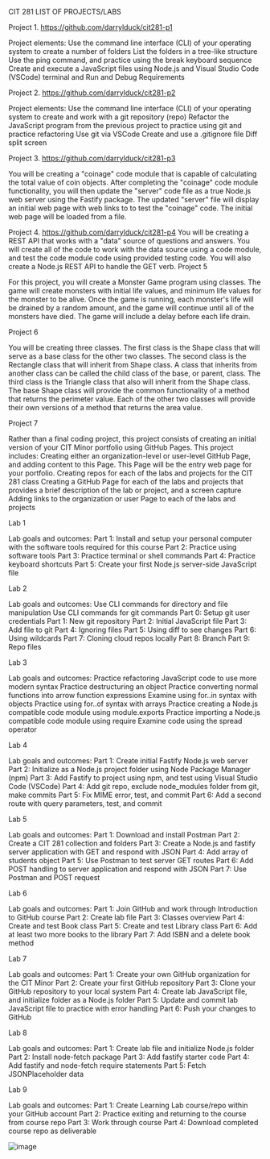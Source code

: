 CIT 281 LIST OF PROJECTS/LABS

Project 1. https://github.com/darrylduck/cit281-p1

Project elements:
Use the command line interface (CLI) of your operating system to create a number of folders
List the folders in a tree-like structure
Use the ping command, and practice using the break keyboard sequence
Create and execute a JavaScript files using Node.js and Visual Studio Code (VSCode) terminal and Run and Debug
Requirements

Project 2.    https://github.com/darrylduck/cit281-p2

Project elements:
Use the command line interface (CLI) of your operating system to create and work with a git repository (repo)
Refactor the JavaScript program from the previous project to practice using git and practice refactoring
Use git via VSCode
Create and use a .gitignore file
Diff split screen

Project 3.   https://github.com/darrylduck/cit281-p3

You will be creating a "coinage" code module that is capable of calculating the total value of coin objects. After completing the "coinage" code module functionality, you will then update the "server" code file as a true Node.js web server using the Fastify package. The updated "server" file will display an initial web page with web links to to test the "coinage" code. The initial web page will be loaded from a file.

Project 4.   https://github.com/darrylduck/cit281-p4
You will be creating a REST API that works with a "data" source of questions and answers. You will create all of the code to work with the data source using a code module, and test the code module code using provided testing code. You will also create a Node.js REST API to handle the GET verb.
Project 5

For this project, you will create a Monster Game program using classes. The game will create monsters with initial life values, and minimum life values for the monster to be alive. Once the game is running, each monster's life will be drained by a random amount, and the game will continue until all of the monsters have died. The game will include a delay before each life drain.

Project 6

You will be creating three classes. The first class is the Shape class that will serve as a base class for the other two classes. The second class is the Rectangle class that will inherit from Shape class. A class that inherits from another class can be called the child class of the base, or parent, class. The third class is the Triangle class that also will inherit from the Shape class.
The base Shape class will provide the common functionality of a method that returns the perimeter value. Each of the other two classes will provide their own versions of a method that returns the area value.

Project 7

Rather than a final coding project, this project consists of creating an initial version of your CIT Minor portfolio using GitHub Pages. This project includes:
Creating either an organization-level or user-level GitHub Page, and adding content to this Page. This Page will be the entry web page for your portfolio.
Creating repos for each of the labs and projects for the CIT 281 class
Creating a GitHub Page for each of the labs and projects that provides a brief description of the lab or project, and a screen capture
Adding links to the organization or user Page to each of the labs and projects

Lab 1

Lab goals and outcomes:
Part 1: Install and setup your personal computer with the software tools required for this course
Part 2: Practice using software tools
Part 3: Practice terminal or shell commands
Part 4: Practice keyboard shortcuts
Part 5: Create your first Node.js server-side JavaScript file

Lab 2

Lab goals and outcomes:
Use CLI commands for directory and file manipulation
Use CLI commands for git commands
Part 0: Setup git user credentials
Part 1: New git repository
Part 2: Initial JavaScript file
Part 3: Add file to git
Part 4: Ignoring files
Part 5: Using diff to see changes
Part 6: Using wildcards
Part 7: Cloning cloud repos locally
Part 8: Branch
Part 9: Repo files

Lab 3

Lab goals and outcomes:
Practice refactoring JavaScript code to use more modern syntax
Practice destructuring an object
Practice converting normal functions into arrow function expressions
Examine using for..in syntax with objects
Practice using for..of syntax with arrays
Practice creating a Node.js compatible code module using module.exports
Practice importing a Node.js compatible code module using require
Examine code using the spread operator

Lab 4

Lab goals and outcomes:
Part 1: Create initial Fastify Node.js web server
Part 2: Initialize as a Node.js project folder using Node Package Manager (npm)
Part 3: Add Fastify to project using npm, and test using Visual Studio Code (VSCode)
Part 4: Add git repo, exclude node_modules folder from git, make commits
Part 5: Fix MIME error, test, and commit
Part 6: Add a second route with query parameters, test, and commit

Lab 5

Lab goals and outcomes:
Part 1: Download and install Postman
Part 2: Create a CIT 281 collection and folders
Part 3: Create a Node.js and fastify server application with GET and respond with JSON
Part 4: Add array of students object
Part 5: Use Postman to test server GET routes
Part 6: Add POST handling to server application and respond with JSON
Part 7: Use Postman and POST request

Lab 6

Lab goals and outcomes:
Part 1: Join GitHub and work through Introduction to GitHub course
Part 2: Create lab file
Part 3: Classes overview
Part 4: Create and test Book class
Part 5: Create and test Library class
Part 6: Add at least two more books to the library
Part 7: Add ISBN and a delete book method

Lab 7

Lab goals and outcomes:
Part 1: Create your own GitHub organization for the CIT Minor
Part 2: Create your first GitHub repository
Part 3: Clone your GitHub repository to your local system
Part 4: Create lab JavaScript file, and initialize folder as a Node.js folder
Part 5: Update and commit lab JavaScript file to practice with error handling
Part 6: Push your changes to GitHub

Lab 8

Lab goals and outcomes:
Part 1: Create lab file and initialize Node.js folder
Part 2: Install node-fetch package
Part 3: Add fastify starter code
Part 4: Add fastify and node-fetch require statements
Part 5: Fetch JSONPlaceholder data

Lab 9

Lab goals and outcomes:
Part 1: Create Learning Lab course/repo within your GitHub account
Part 2: Practice exiting and returning to the course from course repo
Part 3: Work through course
Part 4: Download completed course repo as deliverable




![image](https://github.com/darrylduck/project7.github.io/assets/134247676/6f2fc43a-2fc4-40e0-bd51-c84a6e2449e0)

